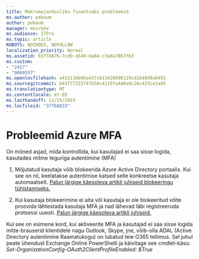 ```yaml
---
title: Makromajandusliku finantsabi probleemid
ms.author: pebaum
author: pebaum
manager: mnirkhe
ms.audience: ITPro
ms.topic: article
ROBOTS: NOINDEX, NOFOLLOW
localization_priority: Normal
ms.assetid: 63f7d676-7cd9-4549-ba84-c3a8a7867f63
ms.custom:
- "2417"
- "9000557"
ms.openlocfilehash: a415116b9ba437cb13426896119cd1b40d9ab491
ms.sourcegitcommit: b43f77221f47b50c41197a448a9c26c423ce1ad5
ms.translationtype: MT
ms.contentlocale: et-EE
ms.lasthandoff: 11/15/2019
ms.locfileid: "37768833"
---
```

# <a name="issues-with-azure-mfa"></a>Probleemid Azure MFA
On mõned asjad, mida kontrollida, kui kasutajad ei saa sisse logida, kasutades mitme teguriga autentimine (MFA)

1. Mõjutatud kasutaja võib blokeerida Azure Active Directory portaalis. Kui see on nii, keelatakse autentimise katsed selle konkreetse kasutaja automaatselt. [Palun järgige käesoleva artikli juhiseid blokeeringu tühistamiseks.](https://docs.microsoft.com/azure/active-directory/authentication/howto-mfa-mfasettings#block-and-unblock-users)

2. Kui kasutaja blokeerimine ei aita või kasutaja ei ole blokeeritud võite proovida lähtestada kasutaja MFA ja nad lähevad läbi registreeruda protsessi uuesti. [Palun järgige käesoleva artikli juhiseid.](https://docs.microsoft.com/azure/active-directory/authentication/howto-mfa-userdevicesettings#require-users-to-provide-contact-methods-again)

Kui see on esimene kord, kui aktiveerite MFA ja kasutajad ei saa sisse logida mitte-brauserid klientidele nagu Outlook, Skype, jne, võib-olla ADAL (Active Directory autentimine Raamatukogu) on lubatud teie O365 tellimus. Sel juhul peate ühendust Exchange Online PowerShelli ja käivitage see cmdlet-käsu:  *Set-OrganizationConfig-OAuth2ClientProfileEnabled: $True*